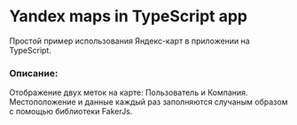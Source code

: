 # Yandex maps in TypeScript app
Простой пример использования Яндекс-карт в приложении на TypeScript.
### Описание:
Отображение двух меток на карте: Пользователь и Компания. Местоположение и данные каждый раз заполняются случаным образом с помощью библиотеки FakerJs.
